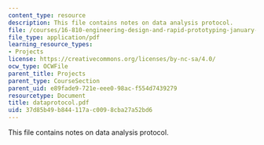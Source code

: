 ```yaml
---
content_type: resource
description: This file contains notes on data analysis protocol.
file: /courses/16-810-engineering-design-and-rapid-prototyping-january-iap-2005/37d85b49b844117ac0098cba27a52bd6_dataprotocol.pdf
file_type: application/pdf
learning_resource_types:
- Projects
license: https://creativecommons.org/licenses/by-nc-sa/4.0/
ocw_type: OCWFile
parent_title: Projects
parent_type: CourseSection
parent_uid: e89fade9-721e-eee0-98ac-f554d7439279
resourcetype: Document
title: dataprotocol.pdf
uid: 37d85b49-b844-117a-c009-8cba27a52bd6
---
```

This file contains notes on data analysis protocol.
